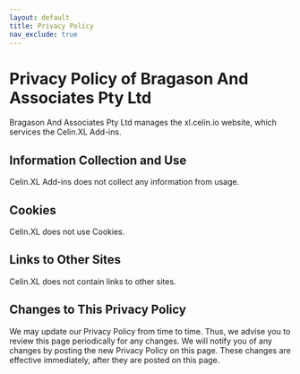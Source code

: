 ```yaml
---
layout: default
title: Privacy Policy
nav_exclude: true
---
```


# Privacy Policy of Bragason And Associates Pty Ltd

Bragason And Associates Pty Ltd manages the xl.celin.io website, which services the Celin.XL Add-ins.

## Information Collection and Use

Celin.XL Add-ins does not collect any information from usage.

## Cookies

Celin.XL does not use Cookies.

## Links to Other Sites

Celin.XL does not contain links to other sites.

## Changes to This Privacy Policy

We may update our Privacy Policy from time to time. Thus, we advise you to review this page periodically for any changes. We will notify you of any changes by posting the new Privacy Policy on this page. These changes are effective immediately, after they are posted on this page.
